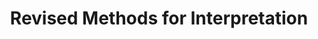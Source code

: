 ---
delivpath: /document/deliverable/D2.3.pdf
year: 2022
delivcode: D2.3
title: Revised Methods for Interpretation
---